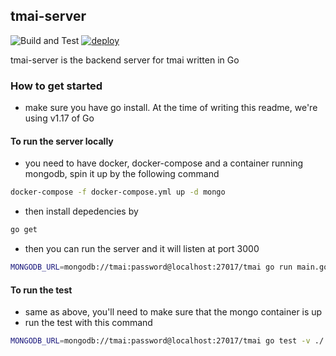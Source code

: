 ## tmai-server

![Build and Test](https://github.com/fyndfam/tmai-server/actions/workflows/build_and_test.yml/badge.svg)
[![deploy](https://github.com/fyndfam/tmai-server/actions/workflows/deploy.yml/badge.svg)](https://github.com/fyndfam/tmai-server/actions/workflows/deploy.yml)

tmai-server is the backend server for tmai written in Go

### How to get started

- make sure you have go install. At the time of writing this readme, we're using v1.17 of Go

#### To run the server locally

- you need to have docker, docker-compose and a container running mongodb, spin it up by the following command

```sh
docker-compose -f docker-compose.yml up -d mongo
```

- then install depedencies by

```sh
go get
```

- then you can run the server and it will listen at port 3000

```sh
MONGODB_URL=mongodb://tmai:password@localhost:27017/tmai go run main.go
```


#### To run the test

- same as above, you'll need to make sure that the mongo container is up
- run the test with this command

```sh
MONGODB_URL=mongodb://tmai:password@localhost:27017/tmai go test -v ./...
```
